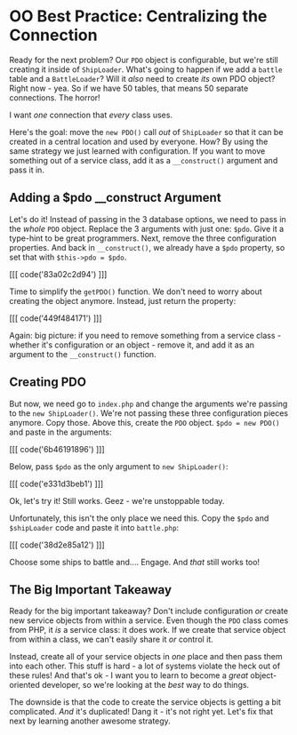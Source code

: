 # OO Best Practice: Centralizing the Connection

Ready for the next problem? Our `PDO` object is configurable, but we're still
creating it inside of `ShipLoader`. What's going to happen if we add a `battle`
table and a `BattleLoader`? Will it *also* need to create *its* own PDO object?
Right now - yea. So if we have 50 tables, that means 50 separate connections.
The horror!

I want *one* connection that *every* class uses.

Here's the goal: move the `new PDO()` call *out* of `ShipLoader` so that
it can be created in a central location and used by everyone. How? By using
the same strategy we just learned with configuration. If you want to move
something out of a service class, add it as a `__construct()` argument and
pass it in.

## Adding a $pdo __construct Argument

Let's do it! Instead of passing in the 3 database options, we need to pass
in the *whole* `PDO` object. Replace the 3 arguments with just one: `$pdo`.
Give it a type-hint to be great programmers. Next, remove the three configuration
properties. And back in `__construct()`, we already have a `$pdo` property,
so set that with `$this->pdo = $pdo`.

[[[ code('83a02c2d94') ]]]

Time to simplify the `getPDO()` function. We don't need to worry about creating
the object anymore. Instead, just return the property:

[[[ code('449f484171') ]]]

Again: big picture: if you need to remove something from a service class -
whether it's configuration or an object - remove it, and add it as an argument
to the `__construct()` function.

## Creating PDO

But now, we need go to `index.php` and change the arguments we're
passing to the `new ShipLoader()`. We're not passing these three configuration
pieces anymore. Copy those. Above this, create the `PDO` object. `$pdo = new PDO()`
and paste in the arguments:

[[[ code('6b46191896') ]]]

Below, pass `$pdo` as the only argument to `new ShipLoader()`:

[[[ code('e331d3beb1') ]]]

Ok, let's try it! Still works. Geez - we're unstoppable today.

Unfortunately, this isn't the only place we need this. Copy the `$pdo` and
`$shipLoader` code and paste it into `battle.php`:

[[[ code('38d2e85a12') ]]]

Choose some ships to battle and.... Engage. And *that* still works too!

## The Big Important Takeaway

Ready for the big important takeaway? Don't include configuration *or* create
new service objects from within a service. Even though the `PDO` class comes
from PHP, it *is* a service class: it does work. If we create that service
object from within a class, we can't easily share it *or* control it.

Instead, create all of your service objects in *one* place and then pass
them into each other. This stuff is hard - a lot of systems violate the
heck out of these rules! And that's ok - I want you to learn to become a
*great* object-oriented developer, so we're looking at the *best* way to
do things.

The downside is that the code to create the service objects is getting a bit
complicated. *And* it's duplicated! Dang it - it's not right yet. Let's fix
that next by learning another awesome strategy.
